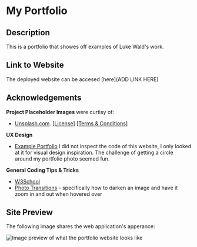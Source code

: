 # My Portfolio

## Description
This is a portfolio that showes off examples of Luke Wald's work.


## Link to Website
The deployed website can be accesed [here](ADD LINK HERE)


## Acknowledgements

**Project Placeholder Images** were curtisy of:
- [Unsplash.com](https://unsplash.com/). [[License]](https://unsplash.com/lisence) [[Terms & Conditions]](https://unsplash.com/terms)


**UX Design**
- [Example Portfolio](https://nicepage.com/website-templates/preview/web-design-portfolio-262230?device=desktop) I did not inspect the code of this website, I only looked at it for visual design inspiration. The challenge of getting a circle around my portfolio photo seemed fun.

**General Coding Tips & Tricks**
- [W3School](https://www.w3schools.com/)
- [Photo Transitions](https://dev.to/nazanin_ashrafi/how-to-darken-an-image-with-css-4f5h) - specifically how to darken an image and have it zoom in and out when hovered over

## Site Preview

The following image shares the web application's apperance:

![Image preview of what the portfolio website looks like]()
